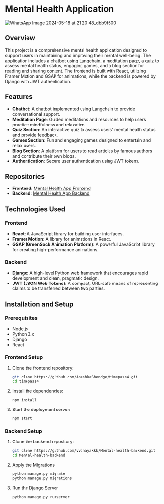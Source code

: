 # Mental Health Application
![WhatsApp Image 2024-05-18 at 21 20 48_dbb9f600](https://github.com/vvinayakkk/Mental-Health-Wellcare/assets/140016882/73c5a044-ec0f-4a34-92da-3b700a47d952)

## Overview
This project is a comprehensive mental health application designed to support users in maintaining and improving their mental well-being. The application includes a chatbot using Langchain, a meditation page, a quiz to assess mental health status, engaging games, and a blog section for reading and sharing content. The frontend is built with React, utilizing Framer Motion and GSAP for animations, while the backend is powered by Django with JWT authentication.

## Features
- **Chatbot**: A chatbot implemented using Langchain to provide conversational support.
- **Meditation Page**: Guided meditations and resources to help users practice mindfulness and relaxation.
- **Quiz Section**: An interactive quiz to assess users' mental health status and provide feedback.
- **Games Section**: Fun and engaging games designed to entertain and relax users.
- **Blog Section**: A platform for users to read articles by famous authors and contribute their own blogs.
- **Authentication**: Secure user authentication using JWT tokens.

## Repositories
- **Frontend**: [Mental Health App Frontend](https://github.com/AnushkaShendge/timepass4)
- **Backend**: [Mental Health App Backend](https://github.com/vvinayakkk/Mental-health-backend/tree/main)

## Technologies Used
### Frontend
- **React**: A JavaScript library for building user interfaces.
- **Framer Motion**: A library for animations in React.
- **GSAP (GreenSock Animation Platform)**: A powerful JavaScript library for creating high-performance animations.

### Backend
- **Django**: A high-level Python web framework that encourages rapid development and clean, pragmatic design.
- **JWT (JSON Web Tokens)**: A compact, URL-safe means of representing claims to be transferred between two parties.

## Installation and Setup
### Prerequisites
- Node.js
- Python 3.x
- Django
- React

### Frontend Setup
1. Clone the frontend repository:
   ```bash
   git clone https://github.com/AnushkaShendge/timepass4.git
   cd timepass4

2. Install the dependencies:
   ```bash
   npm install

3. Start the deployment server:
   ```bash
   npm start

### Backend Setup
1. Clone the backend repository:
   ```bash
   git clone https://github.com/vvinayakkk/Mental-health-backend.git
   cd Mental-health-backend

2. Apply the Migrations:
   ```bash
   python manage.py migrate
   python manage.py migrations

3. Run the Django Server
    ```bash
   python manage.py runserver
   
   




   
   


